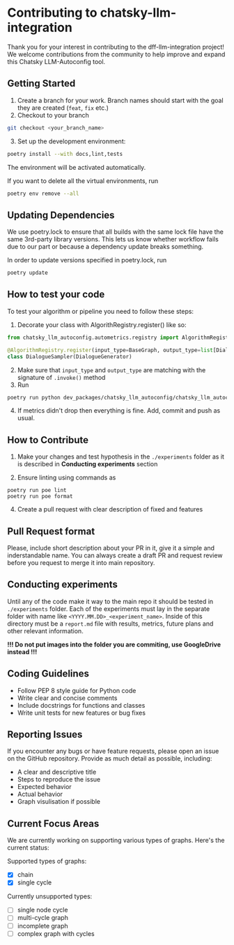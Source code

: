 # Contributing to chatsky-llm-integration

Thank you for your interest in contributing to the dff-llm-integration project! We welcome contributions from the community to help improve and expand this Chatsky LLM-Autoconfig tool.

## Getting Started

1. Create a branch for your work. Branch names should start with the goal they are created (`feat`, `fix` etc.)
2. Checkout to your branch
```bash
git checkout <your_branch_name>
```
3. Set up the development environment:
```bash
poetry install --with docs,lint,tests
```
The environment will be activated automatically.

If you want to delete all the virtual environments, run
```bash
poetry env remove --all
```

## Updating Dependencies

We use poetry.lock to ensure that all builds with the same lock file have the same 3rd-party library versions. This lets us know whether workflow fails due to our part or because a dependency update breaks something.

In order to update versions specified in poetry.lock, run
```bash
poetry update
```

## How to test your code
To test your algorithm or pipeline you need to follow these steps:
1. Decorate your class with AlgorithRegistry.register() like so:
```python
from chatsky_llm_autoconfig.autometrics.registry import AlgorithmRegistry

@AlgorithmRegistry.register(input_type=BaseGraph, output_type=list[Dialogue])
class DialogueSampler(DialogueGenerator)
```
2. Make sure that `input_type` and `output_type` are matching with the signature of `.invoke()` method
3. Run
```bash
poetry run python dev_packages/chatsky_llm_autoconfig/chatsky_llm_autoconfig/autometrics/run_autometrics.py
```
4. If metrics didn't drop then everything is fine. Add, commit and push as usual.

## How to Contribute
1. Make your changes and test hypothesis in the `./experiments` folder as it is described in **Conducting experiments** section

3. Ensure linting using commands as
```
poetry run poe lint
poetry run poe format
```
4. Create a pull request with clear description of fixed and features

## Pull Request format
Please, include short description about your PR in it, give it a simple and inderstandable name.
You can always create a draft PR and request review before you request to merge it into main repository.

## Conducting experiments
Until any of the code make it way to the main repo it should be tested in `./experiments` folder.
Each of the experiments must lay in the separate folder with name like `<YYYY.MM.DD>_<experiment_name>`.
Inside of this directory must be a `report.md` file with results, metrics, future plans and other relevant information.

**!!! Do not put images into the folder you are commiting, use GoogleDrive instead !!!**


## Coding Guidelines

- Follow PEP 8 style guide for Python code
- Write clear and concise comments
- Include docstrings for functions and classes
- Write unit tests for new features or bug fixes

## Reporting Issues

If you encounter any bugs or have feature requests, please open an issue on the GitHub repository. Provide as much detail as possible, including:

- A clear and descriptive title
- Steps to reproduce the issue
- Expected behavior
- Actual behavior
- Graph visulisation if possible

## Current Focus Areas

We are currently working on supporting various types of graphs. Here's the current status:

Supported types of graphs:
- [x] chain
- [x] single cycle

Currently unsupported types:
- [ ] single node cycle
- [ ] multi-cycle graph
- [ ] incomplete graph
- [ ] complex graph with cycles
